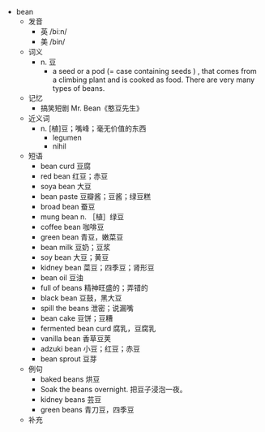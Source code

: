 - bean
  - 发音
    - 英 /biːn/
    - 美 /bin/
  - 词义
    - n. 豆
      - a seed or a  pod (=  case containing seeds  )  , that comes from a climbing plant and is cooked as food. There are very many types of beans.
  - 记忆
    - 搞笑短剧 Mr. Bean《憨豆先生》
  - 近义词
    - n. [植]豆；嘴峰；毫无价值的东西
      - legumen
      - nihil
  - 短语
    - bean curd 豆腐
    - red bean 红豆；赤豆
    - soya bean 大豆
    - bean paste 豆瓣酱；豆酱；绿豆糕
    - broad bean 蚕豆
    - mung bean n. ［植］绿豆
    - coffee bean 咖啡豆
    - green bean 青豆，嫩菜豆
    - bean milk 豆奶；豆浆
    - soy bean 大豆；黄豆
    - kidney bean 菜豆；四季豆；肾形豆
    - bean oil 豆油
    - full of beans 精神旺盛的；弄错的
    - black bean 豆鼓，黑大豆
    - spill the beans 泄密；说漏嘴
    - bean cake 豆饼；豆糟
    - fermented bean curd 腐乳，豆腐乳
    - vanilla bean 香草豆荚
    - adzuki bean 小豆；红豆；赤豆
    - bean sprout 豆芽
  - 例句
    - baked beans 烘豆
    - Soak the beans overnight. 把豆子浸泡一夜。
    - kidney beans 芸豆
    - green beans 青刀豆，四季豆
  - 补充
